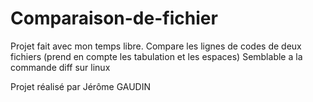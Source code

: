 # Comparaison-de-fichier
Projet fait avec mon temps libre. Compare les lignes de codes de deux fichiers (prend en compte les tabulation et les espaces)
Semblable a la commande diff sur linux

Projet réalisé par Jérôme GAUDIN
